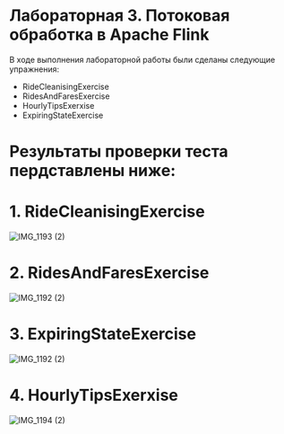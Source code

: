 # Лабораторная 3. Потоковая обработка в Apache Flink

В ходе выполнения лабораторной работы были сделаны следующие упражнения:

- RideCleanisingExercise
- RidesAndFaresExercise
- HourlyTipsExerxise
- ExpiringStateExercise

# Результаты проверки теста пердставлены ниже:
# 1. RideCleanisingExercise
![IMG_1193 (2)](https://github.com/LomakinaAD/Data_Base_Course/assets/113554667/5ab5d893-a94a-4724-831f-48e90f185356)

# 2. RidesAndFaresExercise
![IMG_1192 (2)](https://github.com/LomakinaAD/Data_Base_Course/assets/113554667/e0a635ed-795a-4188-a4df-4f8c841c13ca)

# 3. ExpiringStateExercise
![IMG_1192 (2)](https://github.com/LomakinaAD/Data_Base_Course/assets/113554667/924bc504-adc5-44d1-919c-2ec0a5f4a6ed)

# 4. HourlyTipsExerxise
![IMG_1194 (2)](https://github.com/LomakinaAD/Data_Base_Course/assets/113554667/df1afc34-bff3-4074-9dfd-d0bb1304a9c3)










